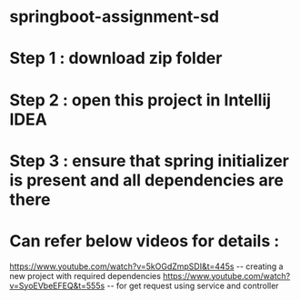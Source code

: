 # springboot-assignment-sd

# Step 1 : download zip folder
# Step 2 : open this project in Intellij IDEA
# Step 3 : ensure that spring initializer is present and all dependencies are there

# Can refer below videos for details :
https://www.youtube.com/watch?v=5kOGdZmpSDI&t=445s -- creating a new project with required dependencies
https://www.youtube.com/watch?v=SyoEVbeEFEQ&t=555s -- for get request using service and controller
